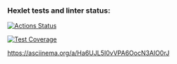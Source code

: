 ### Hexlet tests and linter status:
[![Actions Status](https://github.com/zagarskih/frontend-project-44/workflows/hexlet-check/badge.svg)](https://github.com/zagarskih/frontend-project-44/actions)

[![Test Coverage](https://api.codeclimate.com/v1/badges/3ea895dd1061844c597c/test_coverage)](https://codeclimate.com/github/zagarskih/frontend-project-44/test_coverage)

https://asciinema.org/a/Ha6UJL5I0vVPA6OocN3AlO0rJ

